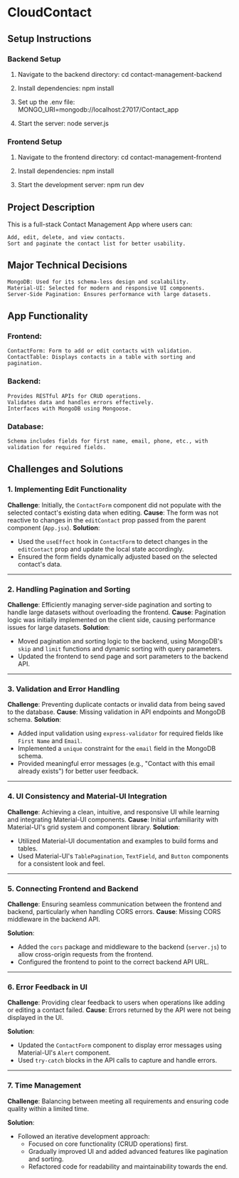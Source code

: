 # CloudContact
## Setup Instructions
### Backend Setup

1. Navigate to the backend directory:
   cd contact-management-backend

2. Install dependencies:
    npm install

3. Set up the .env file:
   MONGO_URI=mongodb://localhost:27017/Contact_app

4. Start the server:
   node server.js

### Frontend Setup

1. Navigate to the frontend directory:
   cd contact-management-frontend

2. Install dependencies:
    npm install

3. Start the development server:
    npm run dev

## Project Description

This is a full-stack Contact Management App where users can:

    Add, edit, delete, and view contacts.
    Sort and paginate the contact list for better usability.

## Major Technical Decisions

    MongoDB: Used for its schema-less design and scalability.
    Material-UI: Selected for modern and responsive UI components.
    Server-Side Pagination: Ensures performance with large datasets.

## App Functionality
### Frontend:

    ContactForm: Form to add or edit contacts with validation.
    ContactTable: Displays contacts in a table with sorting and pagination.

### Backend:

    Provides RESTful APIs for CRUD operations.
    Validates data and handles errors effectively.
    Interfaces with MongoDB using Mongoose.

### Database:

    Schema includes fields for first name, email, phone, etc., with validation for required fields.

## Challenges and Solutions

### 1. **Implementing Edit Functionality**
**Challenge**: Initially, the `ContactForm` component did not populate with the selected contact's existing data when editing.
**Cause**: The form was not reactive to changes in the `editContact` prop passed from the parent component (`App.jsx`).
**Solution**:
- Used the `useEffect` hook in `ContactForm` to detect changes in the `editContact` prop and update the local state accordingly.
- Ensured the form fields dynamically adjusted based on the selected contact's data.

---

### 2. **Handling Pagination and Sorting**
**Challenge**: Efficiently managing server-side pagination and sorting to handle large datasets without overloading the frontend.
**Cause**: Pagination logic was initially implemented on the client side, causing performance issues for large datasets.
**Solution**:
- Moved pagination and sorting logic to the backend, using MongoDB's `skip` and `limit` functions and dynamic sorting with query parameters.
- Updated the frontend to send page and sort parameters to the backend API.

---

### 3. **Validation and Error Handling**
**Challenge**: Preventing duplicate contacts or invalid data from being saved to the database.
**Cause**: Missing validation in API endpoints and MongoDB schema.
**Solution**:
- Added input validation using `express-validator` for required fields like `First Name` and `Email`.
- Implemented a `unique` constraint for the `email` field in the MongoDB schema.
- Provided meaningful error messages (e.g., "Contact with this email already exists") for better user feedback.

---

### 4. **UI Consistency and Material-UI Integration**
**Challenge**: Achieving a clean, intuitive, and responsive UI while learning and integrating Material-UI components.
**Cause**: Initial unfamiliarity with Material-UI's grid system and component library.
**Solution**:
- Utilized Material-UI documentation and examples to build forms and tables.
- Used Material-UI's `TablePagination`, `TextField`, and `Button` components for a consistent look and feel.

---

### 5. **Connecting Frontend and Backend**
**Challenge**: Ensuring seamless communication between the frontend and backend, particularly when handling CORS errors.
**Cause**: Missing CORS middleware in the backend API.

**Solution**:
- Added the `cors` package and middleware to the backend (`server.js`) to allow cross-origin requests from the frontend.
- Configured the frontend to point to the correct backend API URL.

---

### 6. **Error Feedback in UI**
**Challenge**: Providing clear feedback to users when operations like adding or editing a contact failed.
**Cause**: Errors returned by the API were not being displayed in the UI.

**Solution**:
- Updated the `ContactForm` component to display error messages using Material-UI's `Alert` component.
- Used `try-catch` blocks in the API calls to capture and handle errors.

---

### 7. **Time Management**
**Challenge**: Balancing between meeting all requirements and ensuring code quality within a limited time.

**Solution**:
- Followed an iterative development approach:
  - Focused on core functionality (CRUD operations) first.
  - Gradually improved UI and added advanced features like pagination and sorting.
  - Refactored code for readability and maintainability towards the end.
